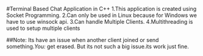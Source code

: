 #Terminal Based Chat Application in C++
1.This application is created using Socket Programming.
2.Can only be used in Linux because for Windows we have to use winsock api.
3.Can handle Multiple Clients.
4.Multithreading is used to setup multiple clients

##Note:
Its have an issue when another client joined or send something.*You:* get erased. But its not such a big issue.its work just fine.
